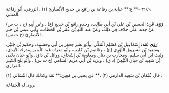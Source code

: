 ٣١٤٩ -** ع:** عباية بن رفاعة بن رافع بن خديج الأَنْصارِيّ (١) ، الزرقي، أَبُو رفاعة المدني.

**رَوَى عَن:** الحسين بْن علي بْن أَبي طَالِب، وجده رافع بْن خديج (ع) ، وعَن أَبِيهِ (خ د ت س) عَنْ جده، عَلَى خلاف فِي ذَلِكَ، وعَنْ عَبد اللَّهِ بْن عُمَر بْن الخطاب، وأبي عبس بْن جبر الأَنْصارِيّ (خ ت س) .

**رَوَى عَنه:** إِسْمَاعِيل بْن مُسْلِم الْمَكِّي، وأَبُو بشر جعفر بن أَبي وحشنية، وحكيم بْن جُبَيْر، وسَعِيد بْن مسروق الثَّوْرِي (ع) ، وعَاصِم بْن كليب، وأَبُو مدرك عَبد اللَّهِ بن مدرك الأزدي، وليث ابن أَبي سليم، ومحارب بن دثار، ومعاوية بْن إِسْحَاق، ووائل بْن دَاوُد، وأَبُو حيان يَحْيَى بْن سَعِيد بْن حيان التَّيْمِيّ (د ق) ، ويزيد بْن أَبي مريم الشامي (خ ت س) ، وأَبُو بلج الكبير الفزاري.

قال عُثْمَان بْن سَعِيد الدارمي (٢) ،** عَن يحيى بن مَعِين:** ثقة.وكذلك قال النَّسَائي (١) .

روى له الْجَمَاعَة.